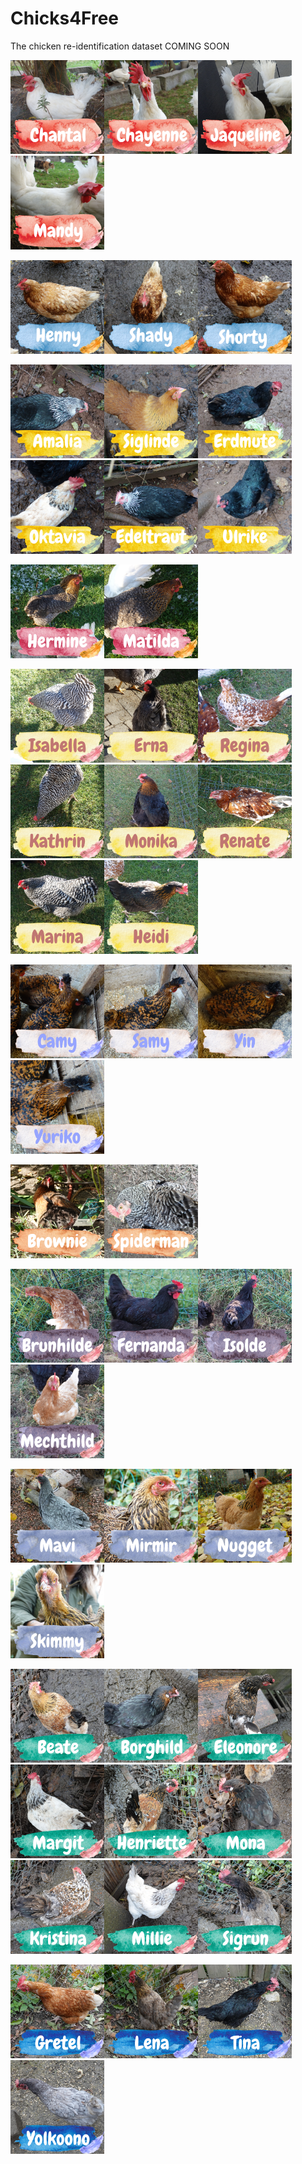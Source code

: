 # Chicks4Free
The chicken re-identification dataset
COMING SOON

<img src="./overview/1.png" width="150" height="150"><img src="./overview/2.png" width="150" height="150"><img src="./overview/3.png" width="150" height="150"><img src="./overview/4.png" width="150" height="150">

<img src="./overview/5.png" width="150" height="150"><img src="./overview/6.png" width="150" height="150"><img src="./overview/7.png" width="150" height="150">

<img src="./overview/8.png" width="150" height="150"><img src="./overview/9.png" width="150" height="150"><img src="./overview/10.png" width="150" height="150"><img src="./overview/11.png" width="150" height="150"><img src="./overview/12.png" width="150" height="150"><img src="./overview/13.png" width="150" height="150">

<img src="./overview/14.png" width="150" height="150"><img src="./overview/15.png" width="150" height="150">

<img src="./overview/16.png" width="150" height="150"><img src="./overview/17.png" width="150" height="150"><img src="./overview/18.png" width="150" height="150"><img src="./overview/19.png" width="150" height="150"><img src="./overview/20.png" width="150" height="150"><img src="./overview/21.png" width="150" height="150"><img src="./overview/22.png" width="150" height="150"><img src="./overview/23.png" width="150" height="150">

<img src="./overview/24.png" width="150" height="150"><img src="./overview/25.png" width="150" height="150"><img src="./overview/26.png" width="150" height="150"><img src="./overview/27.png" width="150" height="150">

<img src="./overview/28.png" width="150" height="150"><img src="./overview/29.png" width="150" height="150">

<img src="./overview/30.png" width="150" height="150"><img src="./overview/31.png" width="150" height="150"><img src="./overview/32.png" width="150" height="150"><img src="./overview/33.png" width="150" height="150">

<img src="./overview/34.png" width="150" height="150"><img src="./overview/35.png" width="150" height="150"><img src="./overview/36.png" width="150" height="150"><img src="./overview/37.png" width="150" height="150">

<img src="./overview/38.png" width="150" height="150"><img src="./overview/39.png" width="150" height="150"><img src="./overview/40.png" width="150" height="150"><img src="./overview/41.png" width="150" height="150"><img src="./overview/42.png" width="150" height="150"><img src="./overview/43.png" width="150" height="150"><img src="./overview/44.png" width="150" height="150"><img src="./overview/45.png" width="150" height="150"><img src="./overview/46.png" width="150" height="150">

<img src="./overview/47.png" width="150" height="150"><img src="./overview/48.png" width="150" height="150"><img src="./overview/49.png" width="150" height="150"><img src="./overview/50.png" width="150" height="150">
